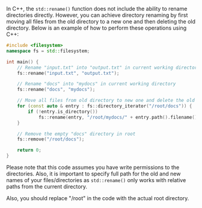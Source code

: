 In C++, the `std::rename()` function does not include the ability to rename directories directly. However, you can achieve directory renaming by first moving all files from the old directory to a new one and then deleting the old directory. Below is an example of how to perform these operations using C++:

```cpp
#include <filesystem>
namespace fs = std::filesystem;

int main() {
    // Rename "input.txt" into "output.txt" in current working directory
    fs::rename("input.txt", "output.txt");

    // Rename "docs" into "mydocs" in current working directory
    fs::rename("docs", "mydocs");

    // Move all files from old directory to new one and delete the old directory in root
    for (const auto & entry : fs::directory_iterator("/root/docs")) {
        if (!entry.is_directory())
            fs::rename(entry, "/root/mydocs/" + entry.path().filename());
    }

    // Remove the empty "docs" directory in root
    fs::remove("/root/docs");

    return 0;
}
```
Please note that this code assumes you have write permissions to the directories. Also, it is important to specify full path for the old and new names of your files/directories as `std::rename()` only works with relative paths from the current directory.

Also, you should replace "/root" in the code with the actual root directory.
